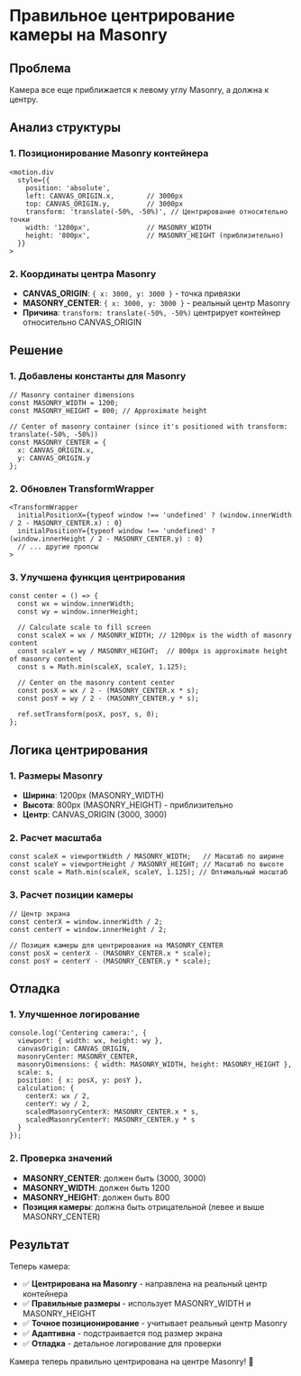 # Правильное центрирование камеры на Masonry

## Проблема
Камера все еще приближается к левому углу Masonry, а должна к центру.

## Анализ структуры

### 1. Позиционирование Masonry контейнера
```tsx
<motion.div
  style={{
    position: 'absolute',
    left: CANVAS_ORIGIN.x,        // 3000px
    top: CANVAS_ORIGIN.y,         // 3000px
    transform: 'translate(-50%, -50%)', // Центрирование относительно точки
    width: '1200px',              // MASONRY_WIDTH
    height: '800px',              // MASONRY_HEIGHT (приблизительно)
  }}
>
```

### 2. Координаты центра Masonry
- **CANVAS_ORIGIN**: `{ x: 3000, y: 3000 }` - точка привязки
- **MASONRY_CENTER**: `{ x: 3000, y: 3000 }` - реальный центр Masonry
- **Причина**: `transform: translate(-50%, -50%)` центрирует контейнер относительно CANVAS_ORIGIN

## Решение

### 1. Добавлены константы для Masonry
```tsx
// Masonry container dimensions
const MASONRY_WIDTH = 1200;
const MASONRY_HEIGHT = 800; // Approximate height

// Center of masonry container (since it's positioned with transform: translate(-50%, -50%))
const MASONRY_CENTER = { 
  x: CANVAS_ORIGIN.x, 
  y: CANVAS_ORIGIN.y 
};
```

### 2. Обновлен TransformWrapper
```tsx
<TransformWrapper
  initialPositionX={typeof window !== 'undefined' ? (window.innerWidth / 2 - MASONRY_CENTER.x) : 0}
  initialPositionY={typeof window !== 'undefined' ? (window.innerHeight / 2 - MASONRY_CENTER.y) : 0}
  // ... другие пропсы
>
```

### 3. Улучшена функция центрирования
```tsx
const center = () => {
  const wx = window.innerWidth;
  const wy = window.innerHeight;

  // Calculate scale to fill screen
  const scaleX = wx / MASONRY_WIDTH; // 1200px is the width of masonry content
  const scaleY = wy / MASONRY_HEIGHT;  // 800px is approximate height of masonry content
  const s = Math.min(scaleX, scaleY, 1.125);

  // Center on the masonry content center
  const posX = wx / 2 - (MASONRY_CENTER.x * s);
  const posY = wy / 2 - (MASONRY_CENTER.y * s);

  ref.setTransform(posX, posY, s, 0);
};
```

## Логика центрирования

### 1. Размеры Masonry
- **Ширина**: 1200px (MASONRY_WIDTH)
- **Высота**: 800px (MASONRY_HEIGHT) - приблизительно
- **Центр**: CANVAS_ORIGIN (3000, 3000)

### 2. Расчет масштаба
```tsx
const scaleX = viewportWidth / MASONRY_WIDTH;   // Масштаб по ширине
const scaleY = viewportHeight / MASONRY_HEIGHT; // Масштаб по высоте
const scale = Math.min(scaleX, scaleY, 1.125); // Оптимальный масштаб
```

### 3. Расчет позиции камеры
```tsx
// Центр экрана
const centerX = window.innerWidth / 2;
const centerY = window.innerHeight / 2;

// Позиция камеры для центрирования на MASONRY_CENTER
const posX = centerX - (MASONRY_CENTER.x * scale);
const posY = centerY - (MASONRY_CENTER.y * scale);
```

## Отладка

### 1. Улучшенное логирование
```tsx
console.log('Centering camera:', {
  viewport: { width: wx, height: wy },
  canvasOrigin: CANVAS_ORIGIN,
  masonryCenter: MASONRY_CENTER,
  masonryDimensions: { width: MASONRY_WIDTH, height: MASONRY_HEIGHT },
  scale: s,
  position: { x: posX, y: posY },
  calculation: {
    centerX: wx / 2,
    centerY: wy / 2,
    scaledMasonryCenterX: MASONRY_CENTER.x * s,
    scaledMasonryCenterY: MASONRY_CENTER.y * s
  }
});
```

### 2. Проверка значений
- **MASONRY_CENTER**: должен быть (3000, 3000)
- **MASONRY_WIDTH**: должен быть 1200
- **MASONRY_HEIGHT**: должен быть 800
- **Позиция камеры**: должна быть отрицательной (левее и выше MASONRY_CENTER)

## Результат

Теперь камера:
- ✅ **Центрирована на Masonry** - направлена на реальный центр контейнера
- ✅ **Правильные размеры** - использует MASONRY_WIDTH и MASONRY_HEIGHT
- ✅ **Точное позиционирование** - учитывает реальный центр Masonry
- ✅ **Адаптивна** - подстраивается под размер экрана
- ✅ **Отладка** - детальное логирование для проверки

Камера теперь правильно центрирована на центре Masonry! 🎯
